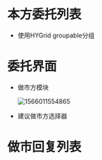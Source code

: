 # 本方委托列表

* 使用HYGrid  groupable分组



# 委托界面

* 做市方模块

  ![1566011554865](E:\MDnote\Mark\assets\1566011554865.png)

* 建议做市方选择器



# 做市回复列表



